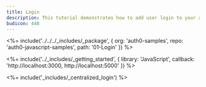 ```yaml
---
title: Login
description: This tutorial demonstrates how to add user login to your application with Auth0
budicon: 448
---
```


<%= include('../../../_includes/_package', {
  org: 'auth0-samples',
  repo: 'auth0-javascript-samples',
  path: '01-Login'
}) %>

<%= include('../_includes/_getting_started', { library: 'JavaScript', callback: 'http://localhost:3000, http://localhost:5000' }) %>

<%= include('_includes/_centralized_login') %>
